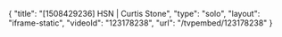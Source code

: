 {
    "title": "[1508429236] HSN | Curtis Stone",
    "type": "solo",
    "layout": "iframe-static",
    "videoId": "123178238",
    "url": "\/tvpembed\/123178238"
}